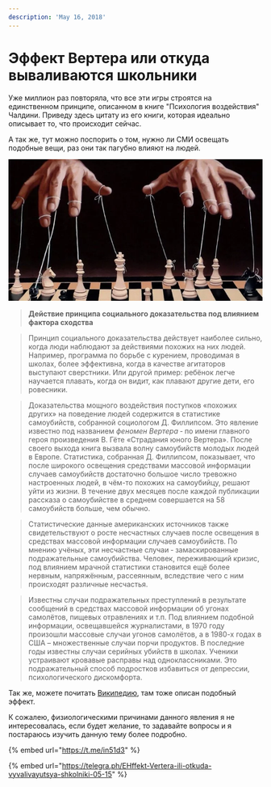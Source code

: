 ```yaml
---
description: 'May 16, 2018'
---
```


# Эффект Вертера или откуда вываливаются школьники

Уже миллион раз повторяла, что все эти игры строятся на единственном принципе, описанном в книге "Психология воздействия" Чалдини. Приведу здесь цитату из его книги, которая идеально описывает то, что происходит сейчас.

А так же, тут можно поспорить о том, нужно ли СМИ освещать подобные вещи, раз они так пагубно влияют на людей.

![](../.gitbook/assets/image%20%2839%29.png)

> **Действие принципа социального доказательства под влиянием фактора сходства**

> Принцип социального доказательства действует наиболее сильно, когда люди наблюдают за действиями похожих на них людей. Например, программа по борьбе с курением, проводимая в школах, более эффективна, когда в качестве агитаторов выступают сверстники. Или другой пример: ребёнок легче научается плавать, когда он видит, как плавают другие дети, его ровесники.

> Доказательства мощного воздействия поступков «похожих других» на поведение людей содержится в статистике самоубийств, собранной социологом Д. Филлипсом. Это явление известно под названием _феномен Вертера_ ‑ по имени главного героя произведения В. Гёте «Страдания юного Вертера». После своего выхода книга вызвала волну самоубийств молодых людей в Европе. Статистика, собранная Д. Филлипсом, показывает, что после широкого освещения средствами массовой информации случаев самоубийств достаточно большое число тревожно настроенных людей, в чём-то похожих на самоубийцу, решают уйти из жизни. В течение двух месяцев после каждой публикации рассказа о самоубийстве в среднем совершается на 58 самоубийств больше, чем обычно.

> Статистические данные американских источников также свидетельствуют о росте несчастных случаев после освещения в средствах массовой информации случаев самоубийств. По мнению учёных, эти несчастные случаи ‑ замаскированные подражательные самоубийства. Человек, переживающий кризис, под влиянием мрачной статистики становится ещё более нервным, напряжённым, рассеянным, вследствие чего с ним происходят различные несчастья.

> Известны случаи подражательных преступлений в результате сообщений в средствах массовой информации об угонах самолётов, пищевых отравлениях и т.п. Под влиянием подобной информации, освещавшейся журналистами, в 1970 году произошли массовые случаи угонов самолётов, а в 1980-х годах в США – множественные случаи порчи продуктов. В последние годы известны случаи серийных убийств в школах. Ученики устраивают кровавые расправы над одноклассниками. Это подражательный способ подростков избавиться от депрессии, психологического дискомфорта.

Так же, можете почитать [Википедию](https://ru.wikipedia.org/wiki/%D0%AD%D1%84%D1%84%D0%B5%D0%BA%D1%82_%D0%92%D0%B5%D1%80%D1%82%D0%B5%D1%80%D0%B0), там тоже описан подобный эффект.

К сожалею, физиологическими причинами данного явления я не интересовалась, если будет желание, то задавайте вопросы и я постараюсь изучить данную тему более подробно.

{% embed url="https://t.me/in51d3" %}

{% embed url="https://telegra.ph/EHffekt-Vertera-ili-otkuda-vyvalivayutsya-shkolniki-05-15" %}

